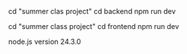 cd "summer clas project"
cd backend
npm run dev

cd "summer class project"
cd frontend
npm run dev

node.js version 24.3.0
